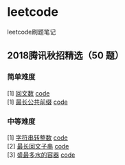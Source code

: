 # leetcode
leetcode刷题笔记

## 2018腾讯秋招精选（50 题）

### 简单难度  
[1] [回文数](https://leetcode-cn.com/problems/palindrome-number/description/) [code](https://github.com/luozhiping/leetcode/blob/master/2018tencent50/easy/palindrome_number.py)  
[1] [最长公共前缀](https://leetcode-cn.com/problems/longest-common-prefix/description/) [code](https://github.com/luozhiping/leetcode/blob/master/2018tencent50/easy/longest_common_prefix.py)  

### 中等难度

[1] [字符串转整数](https://leetcode-cn.com/problems/string-to-integer-atoi/description/) [code](https://github.com/luozhiping/leetcode/blob/master/2018tencent50/middle/atoi.py)  
[2] [最长回文子串](https://leetcode-cn.com/problems/longest-palindromic-substring/description/) [code](https://github.com/luozhiping/leetcode/blob/master/2018tencent50/middle/longest_palindromic_substring.py)  
[3] [盛最多水的容器](https://leetcode-cn.com/problems/container-with-most-water/description/) [code](https://github.com/luozhiping/leetcode/blob/master/2018tencent50/middle/container_with_most_water.py)

